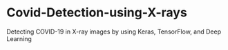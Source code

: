 # Covid-Detection-using-X-rays
Detecting COVID-19 in X-ray images by using Keras, TensorFlow, and Deep Learning
